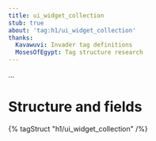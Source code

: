 ```yaml
---
title: ui_widget_collection
stub: true
about: 'tag:h1/ui_widget_collection'
thanks:
  Kavawuvi: Invader tag definitions
  MosesOfEgypt: Tag structure research
---
```

...

# Structure and fields

{% tagStruct "h1/ui_widget_collection" /%}

